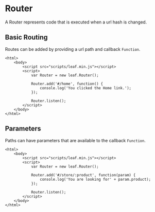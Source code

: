 # Router

A Router represents code that is executed when a url hash is changed.

## Basic Routing

Routes can be added by providing a url path and callback `Function`.

    <html>
        <body>
            <script src="scripts/leaf.min.js"></script>
            <script>
                var Router = new leaf.Router();

                Router.add('#/home', function() {
                	console.log('You clicked the Home link.');
            	});

            	Router.listen();
            </script>
        </body>
    </html>              

## Parameters

Paths can have parameters that are available to the callback `Function`.

    <html>
        <body>
            <script src="scripts/leaf.min.js"></script>
            <script>
                var Router = new leaf.Router();

                Router.add('#/store/:product', function(param) {
                	console.log('You are looking for' + param.product);
            	});

            	Router.listen();
            </script>
        </body>
    </html>              
